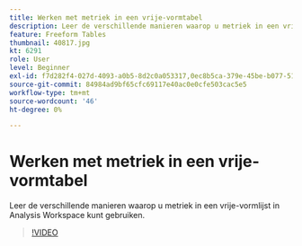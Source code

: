 ```yaml
---
title: Werken met metriek in een vrije-vormtabel
description: Leer de verschillende manieren waarop u metriek in een vrije-vormlijst in Analysis Workspace kunt gebruiken.
feature: Freeform Tables
thumbnail: 40817.jpg
kt: 6291
role: User
level: Beginner
exl-id: f7d282f4-027d-4093-a0b5-8d2c0a053317,0ec8b5ca-379e-45be-b077-514af318f42a
source-git-commit: 84984ad9bf65cfc69117e40ac0e0cfe503cac5e5
workflow-type: tm+mt
source-wordcount: '46'
ht-degree: 0%

---
```


# Werken met metriek in een vrije-vormtabel

Leer de verschillende manieren waarop u metriek in een vrije-vormlijst in Analysis Workspace kunt gebruiken.

>[!VIDEO](https://video.tv.adobe.com/v/40817/?quality=12&learn=on)
